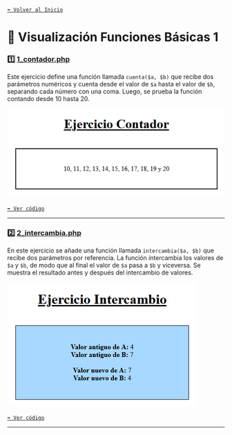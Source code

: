 [`⬅️ Volver al Inicio`](https://github.com/13MariaNoguera/Ejercicios1-PHP "Inicio Ejercicios")
<br>

# 📝 Visualización Funciones Básicas 1

### 1️⃣ [1_contador.php](https://github.com/13MariaNoguera/Ejercicios1-PHP/blob/master/ejercicios2/1_contador.php)
Este ejercicio define una función llamada `cuenta($a, $b)` que recibe dos parámetros numéricos y cuenta desde el valor de `$a` hasta el valor de `$b`, separando cada número con una coma. Luego, se prueba la función contando desde 10 hasta 20.

![Contador](visualizacion/1_contador.png)

[`➡️ Ver código`](https://github.com/13MariaNoguera/Ejercicios1-PHP/blob/master/ejercicios2/1_contador.php "1_contador.php")

---

### 2️⃣ [2_intercambia.php](https://github.com/13MariaNoguera/Ejercicios1-PHP/blob/master/ejercicios2/2_intercambia.php)
En este ejercicio se añade una función llamada `intercambia($a, $b)` que recibe dos parámetros por referencia. La función intercambia los valores de `$a` y `$b`, de modo que al final el valor de `$a` pasa a `$b` y viceversa. Se muestra el resultado antes y después del intercambio de valores.

![Intercambia](visualizacion/2_intercambia.png)

[`➡️ Ver código`](https://github.com/13MariaNoguera/Ejercicios1-PHP/blob/master/ejercicios2/2_intercambia.php "2_intercambia.php")

---